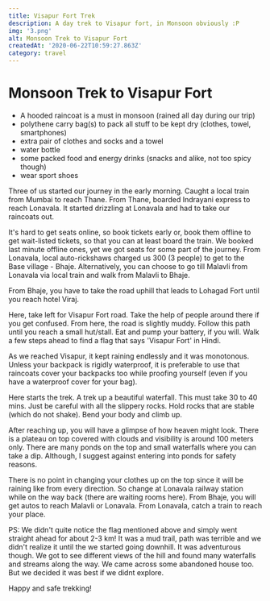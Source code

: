 ```yaml
---
title: Visapur Fort Trek
description: A day trek to Visapur fort, in Monsoon obviously :P
img: '3.png'
alt: Monsoon Trek to Visapur Fort
createdAt: '2020-06-22T10:59:27.863Z'
category: travel
---
```


# Monsoon Trek to Visapur Fort

- A hooded raincoat is a must in monsoon (rained all day during our trip)
- polythene carry bag(s) to pack all stuff to be kept dry (clothes, towel, smartphones)
- extra pair of clothes and socks and a towel
- water bottle
- some packed food and energy drinks (snacks and alike, not too spicy though)
- wear sport shoes

Three of us started our journey in the early morning. Caught a local train from Mumbai to reach Thane. From Thane, boarded Indrayani express to reach Lonavala. It started drizzling at Lonavala and had to take our raincoats out.

It's hard to get seats online, so book tickets early or, book them offline to get wait-listed tickets, so that you can at least board the train. We booked last minute offline ones, yet we got seats for some part of the journey. From Lonavala, local auto-rickshaws charged us 300 (3 people) to get to the Base village - Bhaje. Alternatively, you can choose to go till Malavli from Lonavala via local train and walk from Malavli to Bhaje.

From Bhaje, you have to take the road uphill that leads to Lohagad Fort until you reach hotel Viraj.

<v-img src="/travel/monsoon-trek/images/1.jpg" alt="Monsoon trek"></v-img>

Here, take left for Visapur Fort road. Take the help of people around there if you get confused. From here, the road is slightly muddy. Follow this path until you reach a small hut/stall. Eat and pump your battery, if you will. Walk a few steps ahead to find a flag that says 'Visapur Fort' in Hindi.

As we reached Visapur, it kept raining endlessly and it was monotonous. Unless your backpack is rigidly waterproof, it is preferable to use that raincoats cover your backpacks too while proofing yourself (even if you have a waterproof cover for your bag).

<v-img src="/travel/monsoon-trek/images/2.jpg" alt="Monsoon trek"></v-img>

Here starts the trek. A trek up a beautiful waterfall. This must take 30 to 40 mins. Just be careful with all the slippery rocks. Hold rocks that are stable (which do not shake). Bend your body and climb up.

<v-img src="/travel/monsoon-trek/images/3.png" alt="Monsoon trek"></v-img>

After reaching up, you will have a glimpse of how heaven might look. There is a plateau on top covered with clouds and visibility is around 100 meters only. There are many ponds on the top and small waterfalls where you can take a dip. Although, I suggest against entering into ponds for safety reasons.

There is no point in changing your clothes up on the top since it will be raining like from every direction. So change at Lonavala railway station while on the way back (there are waiting rooms here). From Bhaje, you will get autos to reach Malavli or Lonavala. From Lonavala, catch a train to reach your place.

PS: We didn't quite notice the flag mentioned above and simply went straight ahead for about 2-3 km! It was a mud trail, path was terrible and we didn't realize it until the we started going downhill. It was adventurous though. We got to see different views of the hill and found many waterfalls and streams along the way. We came across some abandoned house too. But we decided it was best if we didnt explore.

Happy and safe trekking!
